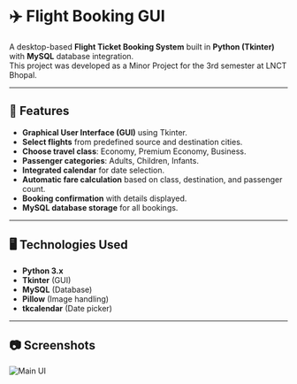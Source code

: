 # ✈️ Flight Booking GUI

A desktop-based **Flight Ticket Booking System** built in **Python (Tkinter)** with **MySQL** database integration.  
This project was developed as a Minor Project for the 3rd semester at LNCT Bhopal.

---

## 📌 Features
- **Graphical User Interface (GUI)** using Tkinter.
- **Select flights** from predefined source and destination cities.
- **Choose travel class**: Economy, Premium Economy, Business.
- **Passenger categories**: Adults, Children, Infants.
- **Integrated calendar** for date selection.
- **Automatic fare calculation** based on class, destination, and passenger count.
- **Booking confirmation** with details displayed.
- **MySQL database storage** for all bookings.

---

## 🖥️ Technologies Used
- **Python 3.x**
- **Tkinter** (GUI)
- **MySQL** (Database)
- **Pillow** (Image handling)
- **tkcalendar** (Date picker)

---

## 📷 Screenshots

![Main UI](screenshots/ui.png)



